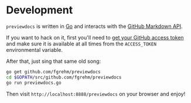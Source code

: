 # Development

`previewdocs` is written in [Go](http://golang.org/) and interacts with the [GitHub
Markdown API](http://developer.github.com/v3/markdown/).

If you want to hack on it, first you'll need to [get your GitHub access token](https://help.github.com/articles/creating-an-access-token-for-command-line-use)
and make sure it is available at all times from the `ACCESS_TOKEN` environmental
variable.

After that, just sing that same old song:

```sh
go get github.com/fgrehm/previewdocs
cd $GOPATH/src/github.com/fgrehm/previewdocs
go run previewdocs.go
```

Then visit `http://localhost:8888/previewdocs` on your browser and enjoy!
